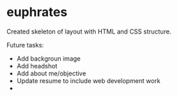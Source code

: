 # euphrates
Created skeleton of layout with HTML and CSS structure. 

Future tasks:
- Add backgroun image
- Add headshot
- Add about me/objective
- Update resume to include web development work
- 
